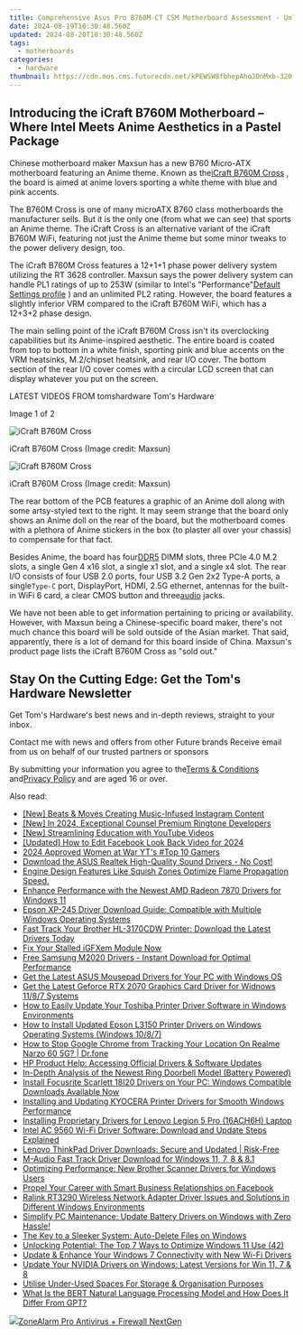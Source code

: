 ```yaml
---
title: Comprehensive Asus Pro B760M-CT CSM Motherboard Assessment - Unleashing the Power of CSM
date: 2024-08-19T10:30:48.560Z
updated: 2024-08-20T10:30:48.560Z
tags:
  - motherboards
categories:
  - hardware
thumbnail: https://cdn.mos.cms.futurecdn.net/kPEWSW8fbhepAhoJDnMxb-320-80.jpg
---
```


## Introducing the iCraft B760M Motherboard – Where Intel Meets Anime Aesthetics in a Pastel Package

Chinese motherboard maker Maxsun has a new B760 Micro-ATX motherboard featuring an Anime theme. Known as the[iCraft B760M Cross](https://www.maxsun.com/products/icraft-b760m-cross) , the board is aimed at anime lovers sporting a white theme with blue and pink accents.

 The B760M Cross is one of many microATX B760 class motherboards the manufacturer sells. But it is the only one (from what we can see) that sports an Anime theme. The iCraft Cross is an alternative variant of the iCraft B760M WiFi, featuring not just the Anime theme but some minor tweaks to the power delivery design, too.

 The iCraft B760M Cross features a 12+1+1 phase power delivery system utilizing the RT 3628 controller. Maxsun says the power delivery system can handle PL1 ratings of up to 253W (similar to Intel's "Performance"[Default Settings profile](https://tools.techidaily.com) ) and an unlimited PL2 rating. However, the board features a slightly inferior VRM compared to the iCraft B760M WiFi, which has a 12+3+2 phase design.

 The main selling point of the iCraft B760M Cross isn't its overclocking capabilities but its Anime-inspired aesthetic. The entire board is coated from top to bottom in a white finish, sporting pink and blue accents on the VRM heatsinks, M.2/chipset heatsink, and rear I/O cover. The bottom section of the rear I/O cover comes with a circular LCD screen that can display whatever you put on the screen.

 LATEST VIDEOS FROM tomshardware Tom's Hardware

 Image 1 of 2

![iCraft B760M Cross](https://vanilla.futurecdn.net/cyclingnews/media/img/missing-image.svg)

 iCraft B760M Cross  (Image credit: Maxsun)

![iCraft B760M Cross](https://vanilla.futurecdn.net/cyclingnews/media/img/missing-image.svg)

 iCraft B760M Cross  (Image credit: Maxsun)

 The rear bottom of the PCB features a graphic of an Anime doll along with some artsy-styled text to the right. It may seem strange that the board only shows an Anime doll on the rear of the board, but the motherboard comes with a plethora of Anime stickers in the box (to plaster all over your chassis) to compensate for that fact.

 Besides Anime, the board has four[DDR5](https://tools.techidaily.com) DIMM slots, three PCIe 4.0 M.2 slots, a single Gen 4 x16 slot, a single x1 slot, and a single x4 slot. The rear I/O consists of four USB 2.0 ports, four USB 3.2 Gen 2x2 Type-A ports, a single`Type-C` port, DisplayPort, HDMI, 2.5G ethernet, antennas for the built-in WiFi 6 card, a clear CMOS button and three[audio](https://tools.techidaily.com) jacks.

 We have not been able to get information pertaining to pricing or availability. However, with Maxsun being a Chinese-specific board maker, there's not much chance this board will be sold outside of the Asian market. That said, apparently, there is a lot of demand for this board inside of China. Maxsun's product page lists the iCraft B760M Cross as "sold out."

## Stay On the Cutting Edge: Get the Tom's Hardware Newsletter

 Get Tom's Hardware's best news and in-depth reviews, straight to your inbox.

 Contact me with news and offers from other Future brands  Receive email from us on behalf of our trusted partners or sponsors

 By submitting your information you agree to the[Terms & Conditions](https://futureplc.com/terms-conditions/) and[Privacy Policy](https://futureplc.com/privacy-policy/) and are aged 16 or over.

<ins class="adsbygoogle"
     style="display:block"
     data-ad-format="autorelaxed"
     data-ad-client="ca-pub-7571918770474297"
     data-ad-slot="1223367746"></ins>



<ins class="adsbygoogle"
     style="display:block"
     data-ad-client="ca-pub-7571918770474297"
     data-ad-slot="8358498916"
     data-ad-format="auto"
     data-full-width-responsive="true"></ins>

<span class="atpl-alsoreadstyle">Also read:</span>
<div><ul>
<li><a href="https://extra-information.techidaily.com/new-beats-and-moves-creating-music-infused-instagram-content/"><u>[New] Beats & Moves  Creating Music-Infused Instagram Content</u></a></li>
<li><a href="https://fox-info.techidaily.com/new-in-2024-exceptional-counsel-premium-ringtone-developers/"><u>[New] In 2024, Exceptional Counsel  Premium Ringtone Developers</u></a></li>
<li><a href="https://facebook-record-videos.techidaily.com/new-streamlining-education-with-youtube-videos/"><u>[New] Streamlining Education with YouTube Videos</u></a></li>
<li><a href="https://facebook-video-content.techidaily.com/updated-how-to-edit-facebook-look-back-video-for-2024/"><u>[Updated] How to Edit Facebook Look Back Video for 2024</u></a></li>
<li><a href="https://facebook-video-share.techidaily.com/2024-approved-women-at-war-yts-top-10-gamers/"><u>2024 Approved  Women at War  YT's #Top 10 Gamers</u></a></li>
<li><a href="https://hardware-help.techidaily.com/download-the-asus-realtek-high-quality-sound-drivers-no-cost/"><u>Download the ASUS Realtek High-Quality Sound Drivers - No Cost!</u></a></li>
<li><a href="https://hardware-help.techidaily.com/engine-design-features-like-squish-zones-optimize-flame-propagation-speed/"><u>Engine Design Features Like Squish Zones Optimize Flame Propagation Speed.</u></a></li>
<li><a href="https://hardware-help.techidaily.com/enhance-performance-with-the-newest-amd-radeon-7870-drivers-for-windows-11/"><u>Enhance Performance with the Newest AMD Radeon 7870 Drivers for Windows 11</u></a></li>
<li><a href="https://hardware-help.techidaily.com/epson-xp-245-driver-download-guide-compatible-with-multiple-windows-operating-systems/"><u>Epson XP-245 Driver Download Guide: Compatible with Multiple Windows Operating Systems</u></a></li>
<li><a href="https://hardware-help.techidaily.com/fast-track-your-brother-hl-3170cdw-printer-download-the-latest-drivers-today/"><u>Fast Track Your Brother HL-3170CDW Printer: Download the Latest Drivers Today</u></a></li>
<li><a href="https://hardware-help.techidaily.com/fix-your-stalled-igfxem-module-now/"><u>Fix Your Stalled iGFXem Module Now</u></a></li>
<li><a href="https://hardware-help.techidaily.com/free-samsung-m2020-drivers-instant-download-for-optimal-performance/"><u>Free Samsung M2020 Drivers - Instant Download for Optimal Performance</u></a></li>
<li><a href="https://hardware-help.techidaily.com/get-the-latest-asus-mousepad-drivers-for-your-pc-with-windows-os/"><u>Get the Latest ASUS Mousepad Drivers for Your PC with Windows OS</u></a></li>
<li><a href="https://hardware-help.techidaily.com/get-the-latest-geforce-rtx-2070-graphics-card-driver-for-widnows-1187-systems/"><u>Get the Latest Geforce RTX 2070 Graphics Card Driver for Widnows 11/8/7 Systems</u></a></li>
<li><a href="https://hardware-help.techidaily.com/how-to-easily-update-your-toshiba-printer-driver-software-in-windows-environments/"><u>How to Easily Update Your Toshiba Printer Driver Software in Windows Environments</u></a></li>
<li><a href="https://hardware-help.techidaily.com/how-to-install-updated-epson-l3150-printer-drivers-on-windows-operating-systems-windows-1087/"><u>How to Install Updated Epson L3150 Printer Drivers on Windows Operating Systems (Windows 10/8/7)</u></a></li>
<li><a href="https://fake-location.techidaily.com/how-to-stop-google-chrome-from-tracking-your-location-on-realme-narzo-60-5g-drfone-by-drfone-virtual-android/"><u>How to Stop Google Chrome from Tracking Your Location On Realme Narzo 60 5G? | Dr.fone</u></a></li>
<li><a href="https://hardware-help.techidaily.com/hp-product-help-accessing-official-drivers-and-software-updates/"><u>HP Product Help: Accessing Official Drivers & Software Updates</u></a></li>
<li><a href="https://buynow-info.techidaily.com/in-depth-analysis-of-the-newest-ring-doorbell-model-battery-powered/"><u>In-Depth Analysis of the Newest Ring Doorbell Model (Battery Powered)</u></a></li>
<li><a href="https://hardware-help.techidaily.com/install-focusrite-scarlett-18i20-drivers-on-your-pc-windows-compatible-downloads-available-now/"><u>Install Focusrite Scarlett 18I20 Drivers on Your PC: Windows Compatible Downloads Available Now</u></a></li>
<li><a href="https://hardware-help.techidaily.com/installing-and-updating-kyocera-printer-drivers-for-smooth-windows-performance/"><u>Installing and Updating KYOCERA Printer Drivers for Smooth Windows Performance</u></a></li>
<li><a href="https://hardware-help.techidaily.com/installing-proprietary-drivers-for-lenovo-legion-5-pro-16ach6h-laptop/"><u>Installing Proprietary Drivers for Lenovo Legion 5 Pro (16ACH6H) Laptop</u></a></li>
<li><a href="https://hardware-help.techidaily.com/intel-ac-9560-wi-fi-driver-software-download-and-update-steps-explained/"><u>Intel AC 9560 Wi-Fi Driver Software: Download and Update Steps Explained</u></a></li>
<li><a href="https://hardware-help.techidaily.com/lenovo-thinkpad-driver-downloads-secure-and-updated-risk-free/"><u>Lenovo ThinkPad Driver Downloads: Secure and Updated | Risk-Free</u></a></li>
<li><a href="https://hardware-help.techidaily.com/m-audio-fast-track-driver-download-for-windows-11-7-8-and-81/"><u>M-Audio Fast Track Driver Download for Windows 11, 7, 8 & 8.1</u></a></li>
<li><a href="https://hardware-help.techidaily.com/optimizing-performance-new-brother-scanner-drivers-for-windows-users/"><u>Optimizing Performance: New Brother Scanner Drivers for Windows Users</u></a></li>
<li><a href="https://facebook.techidaily.com/propel-your-career-with-smart-business-relationships-on-facebook/"><u>Propel Your Career with Smart Business Relationships on Facebook</u></a></li>
<li><a href="https://hardware-help.techidaily.com/ralink-rt3290-wireless-network-adapter-driver-issues-and-solutions-in-different-windows-environments/"><u>Ralink RT3290 Wireless Network Adapter Driver Issues and Solutions in Different Windows Environments</u></a></li>
<li><a href="https://hardware-help.techidaily.com/simplify-pc-maintenance-update-battery-drivers-on-windows-with-zero-hassle/"><u>Simplify PC Maintenance: Update Battery Drivers on Windows with Zero Hassle!</u></a></li>
<li><a href="https://win11.techidaily.com/the-key-to-a-sleeker-system-auto-delete-files-on-windows/"><u>The Key to a Sleeker System: Auto-Delete Files on Windows</u></a></li>
<li><a href="https://windows11.techidaily.com/unlocking-potential-the-top-7-ways-to-optimize-windows-11-use-42/"><u>Unlocking Potential: The Top 7 Ways to Optimize Windows 11 Use (42)</u></a></li>
<li><a href="https://hardware-help.techidaily.com/update-and-enhance-your-windows-7-connectivity-with-new-wi-fi-drivers/"><u>Update & Enhance Your Windows 7 Connectivity with New Wi-Fi Drivers</u></a></li>
<li><a href="https://hardware-help.techidaily.com/update-your-nvidia-drivers-on-windows-latest-versions-for-win-11-7-and-8/"><u>Update Your NVIDIA Drivers on Windows: Latest Versions for Win 11, 7 & 8</u></a></li>
<li><a href="https://hardware-help.techidaily.com/utilise-under-used-spaces-for-storage-and-organisation-purposes/"><u>Utilise Under-Used Spaces For Storage & Organisation Purposes</u></a></li>
<li><a href="https://tech-revival.techidaily.com/what-is-the-bert-natural-language-processing-model-and-how-does-it-differ-from-gpt/"><u>What Is the BERT Natural Language Processing Model and How Does It Differ From GPT?</u></a></li>
</ul></div>

<!-- affiliate ads begin -->
<a href="https://estore.zonealarm.com/order/checkout.php?PRODS=38658749&QTY=1&AFFILIATE=108875&CART=1"><img src="https://sc1.checkpoint.com/sc1/za/images/boxes/pa_500.png" border="0">ZoneAlarm Pro Antivirus + Firewall NextGen</a>
<!-- affiliate ads end -->